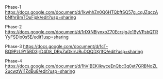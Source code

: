 Phase-1 https://docs.google.com/document/d/1kwhhZn0Q6HTQbftSQ57g_cqJZqczAbNfhrBmTOuFjpk/edit?usp=sharing

Phase-2 https://docs.google.com/document/d/1rIXtNBjynxoZ70EcrsjgJc1ByVPsbQTRYyFSDlo0s5E/edit?usp=sharing

Phase-3 https://docs.google.com/document/d/1cT-BQ9PzL9Y5BD3jrD4D8_DRpZaDkirUBuDQQDXj1fQ/edit?usp=sharing

Phase-4 https://docs.google.com/document/d/1hVlBEKilkwceEnQbc3q0et7GRBNoZL2ucwzWI1ZdBu8/edit?usp=sharing
